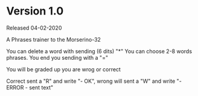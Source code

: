 # Version 1.0
Released 04-02-2020

A Phrases trainer to the Morserino-32

You can delete a word with  sending (6 dits) "*"
You can choose 2-8 words phrases.
You end you sending with a "="

You will be graded up you are wrog or correct

Correct sent a "R" and write "- OK", wrong will sent a "W" and write "- ERROR - sent text"

